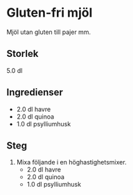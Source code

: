 # Gluten-fri mjöl
Mjöl utan gluten till pajer mm.

## Storlek
5.0 dl 

## Ingredienser
- 2.0 dl havre
- 2.0 dl quinoa
- 1.0 dl psylliumhusk


## Steg
1. Mixa följande i en höghastighetsmixer.
    - 2.0 dl havre
    - 2.0 dl quinoa
    - 1.0 dl psylliumhusk


